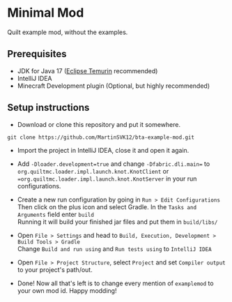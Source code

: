 # Minimal Mod

Quilt example mod, without the examples.

## Prerequisites
- JDK for Java 17 ([Eclipse Temurin](https://adoptium.net/temurin/releases/) recommended)
- IntelliJ IDEA
- Minecraft Development plugin (Optional, but highly recommended)

## Setup instructions

- Download or clone this repository and put it somewhere.
```
git clone https://github.com/MartinSVK12/bta-example-mod.git
```

- Import the project in IntelliJ IDEA, close it and open it again.

- Add `-Dloader.development=true` and change `-Dfabric.dli.main=` to `org.quiltmc.loader.impl.launch.knot.KnotClient` or `=org.quiltmc.loader.impl.launch.knot.KnotServer` in your run configurations.

- Create a new run configuration by going in `Run > Edit Configurations`  
   Then click on the plus icon and select Gradle. In the `Tasks and Arguments` field enter `build`  
   Running it will build your finished jar files and put them in `build/libs/`

- Open `File > Settings` and head to `Build, Execution, Development > Build Tools > Gradle`  
   Change `Build and run using` and `Run tests using` to `IntelliJ IDEA`


- Open `File > Project Structure`, select `Project` and set `Compiler output` to your project's path/out.


- Done! Now all that's left is to change every mention of `examplemod` to your own mod id. Happy modding!
